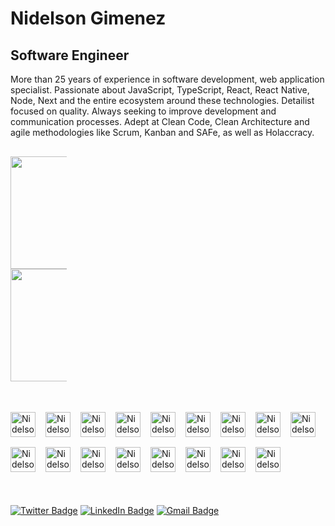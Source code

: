 # Nidelson Gimenez

## Software Engineer

More than 25 years of experience in software development, web application specialist. Passionate about JavaScript, TypeScript, React, React Native, Node, Next and the entire ecosystem around these technologies. Detailist focused on quality. Always seeking to improve development and communication processes. Adept at Clean Code, Clean Architecture and agile methodologies like Scrum, Kanban and SAFe, as well as Holaccracy.

<div style="display:flex; padding: 16px 0; gap: 16px;">
  <a href="https://github.com/nidelson" />
  <div style="width: 50%">
    <img height="180em" src="https://github-readme-status.vercel.app/api?username=nidelson&show_icons=true&theme=react&include_all_commits=true&count_private=true"/>
  </div>
  <div style="width: 50%">
    <img height="180em" src="https://github-readme-status.vercel.app/api/top-langs/?username=nidelson&layout=compact&langs_count=16&theme=react&locale=en"/>
  </div>
</div>

<br>

<div style="display: flex; margin: 16px 0; gap: 16px;">
  <img alt="Nidelson-Git" height="40" src="https://cdn.worldvectorlogo.com/logos/git-icon.svg">
  <img alt="Nidelson-JS" height="40" src="https://cdn.worldvectorlogo.com/logos/logo-javascript.svg">
  <img alt="Nidelson-TS" height="40" src="https://cdn.worldvectorlogo.com/logos/typescript.svg">
  <img alt="Nidelson-NodeJS" height="40" src="https://cdn.worldvectorlogo.com/logos/nodejs-icon.svg">
  <img alt="Nidelson-ReactJS" height="40" src="https://cdn.worldvectorlogo.com/logos/react-2.svg">
  <img alt="Nidelson-ReactNative" height="40" src="https://cdn.worldvectorlogo.com/logos/react-native-1.svg">
  <img alt="Nidelson-NextJS" height="40" src="https://www.datocms-assets.com/75941/1657707878-nextjs_logo.png">
  <img alt="Nidelson-Firebase" height="40" src="https://cdn.worldvectorlogo.com/logos/firebase-2.svg">
  <img alt="Nidelson-Cypress" height="40" src="https://www.svgrepo.com/show/353630/cypress.svg">
</div>

<div style="display: flex; margin: 16px 0; gap: 16px;">
  <img alt="Nidelson-Sentry" height="40" src="https://cdn.worldvectorlogo.com/logos/sentry-3.svg">
  <img alt="Nidelson-NewRelic" height="40" src="https://cdn.worldvectorlogo.com/logos/new-relic-3.svg">
  <img alt="Nidelson-Bitrise" height="40" src="https://miro.medium.com/max/2400/1*8FdtBWJDE8qkjK3Zp__D4g.png">
  <img alt="Nidelson-AppCenter" height="40" src="https://seeklogo.com/images/A/app-center-logo-85CB106D3A-seeklogo.com.png">
  <img alt="Nidelson-AzureDevOps" height="40" src="https://zeevector.com/wp-content/uploads/Azure-Devops-Logo-Transparent.png">
  <img alt="Nidelson-Vercel" height="40" src="https://assets.vercel.com/image/upload/v1588805858/repositories/vercel/logo.png">
  <img alt="Nidelson-Turborepo" height="40" src="https://d2eip9sf3oo6c2.cloudfront.net/tags/images/000/001/358/thumb/turbo-logo.png">
  <img alt="Nidelson-MySQL" height="40" src="https://cdn-icons-png.flaticon.com/512/5968/5968313.png">
</div>

#

<div style="display: flex; margin: 16px 0;">

[![Twitter Badge](https://img.shields.io/badge/-@NidelsonGimenez-369?style=flat-square&labelColor=369&logo=twitter&logoColor=white&link=https://twitter.com/NidelsonGimenez)](https://twitter.com/NidelsonGimenez)
[![LinkedIn Badge](https://img.shields.io/badge/-Nidelson%20Gimenez-369?style=flat-square&logo=Linkedin&logoColor=white&link=https://www.linkedin.com/in/nidelson)](https://linkedin.com/in/nidelson)
[![Gmail Badge](https://img.shields.io/badge/-nidelson@gmail.com-369?style=flat-square&logo=Gmail&logoColor=white&link=mailto:nidelson@gmail.com)](mailto:nidelson@gmail.com)

</div>
